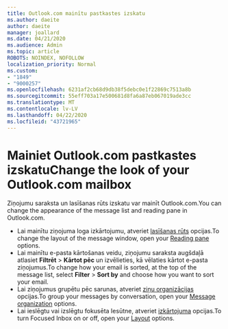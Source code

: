 ```yaml
---
title: Outlook.com mainītu pastkastes izskatu
ms.author: daeite
author: daeite
manager: joallard
ms.date: 04/21/2020
ms.audience: Admin
ms.topic: article
ROBOTS: NOINDEX, NOFOLLOW
localization_priority: Normal
ms.custom:
- "1849"
- "9000257"
ms.openlocfilehash: 6231af2cb68d9db38f5debc0e1f22869c7513a8b
ms.sourcegitcommit: 55eff703a17e500681d8fa6a87eb067019ade3cc
ms.translationtype: MT
ms.contentlocale: lv-LV
ms.lasthandoff: 04/22/2020
ms.locfileid: "43721965"
---
```

# <a name="change-the-look-of-your-outlookcom-mailbox"></a><span data-ttu-id="0ce3e-102">Mainiet Outlook.com pastkastes izskatu</span><span class="sxs-lookup"><span data-stu-id="0ce3e-102">Change the look of your Outlook.com mailbox</span></span>

<span data-ttu-id="0ce3e-103">Ziņojumu saraksta un lasīšanas rūts izskatu var mainīt Outlook.com.</span><span class="sxs-lookup"><span data-stu-id="0ce3e-103">You can change the appearance of the message list and reading pane in Outlook.com.</span></span>

- <span data-ttu-id="0ce3e-104">Lai mainītu ziņojuma loga izkārtojumu, atveriet [lasīšanas rūts](https://outlook.live.com/mail/options/mail/layout/readingPane) opcijas.</span><span class="sxs-lookup"><span data-stu-id="0ce3e-104">To change the layout of the message window, open your [Reading pane](https://outlook.live.com/mail/options/mail/layout/readingPane) options.</span></span>
- <span data-ttu-id="0ce3e-105">Lai mainītu e-pasta kārtošanas veidu, ziņojumu saraksta augšdaļā atlasiet **Filtrēt** > **Kārtot pēc** un izvēlieties, kā vēlaties kārtot e-pasta ziņojumus.</span><span class="sxs-lookup"><span data-stu-id="0ce3e-105">To change how your email is sorted, at the top of the message list, select **Filter** > **Sort by** and choose how you want to sort your email.</span></span>
- <span data-ttu-id="0ce3e-106">Lai ziņojumus grupētu pēc sarunas, atveriet [ziņu organizācijas](https://outlook.live.com/mail/options/mail/layout/conversations) opcijas.</span><span class="sxs-lookup"><span data-stu-id="0ce3e-106">To group your messages by conversation, open your [Message organization](https://outlook.live.com/mail/options/mail/layout/conversations) options.</span></span>
- <span data-ttu-id="0ce3e-107">Lai ieslēgtu vai izslēgtu fokusēta Iesūtne, atveriet [izkārtojuma](https://outlook.live.com/mail/options/mail/layout/focused) opcijas.</span><span class="sxs-lookup"><span data-stu-id="0ce3e-107">To turn Focused Inbox on or off, open your [Layout](https://outlook.live.com/mail/options/mail/layout/focused) options.</span></span>